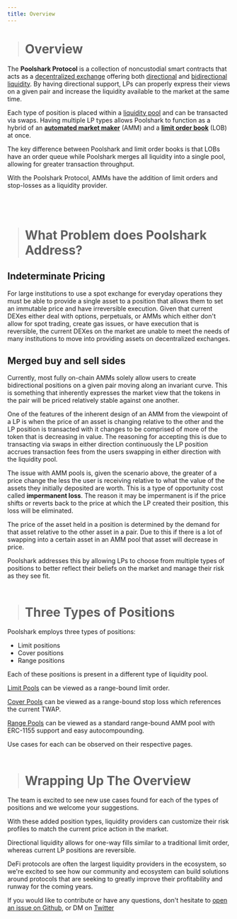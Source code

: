 ```yaml
---
title: Overview
---
```

># Overview

The **Poolshark Protocol** is a collection of noncustodial smart contracts that acts as a [decentralized exchange](glossary/##DEX) offering both [directional](glossary/##directional-automated-market-maker) and [bidirectional liquidity](glossary/##bidirectional-automated-market-maker). By having directional support, LPs can properly express their views on a given pair and increase the liquidity available to the market at the same time.  

Each type of position is placed within a [liquidity pool](glossary/##liquidity-pool) and can be transacted via swaps. Having multiple LP types allows Poolshark to function as a hybrid of an [**automated market maker**](glossary/##automated-market-maker) (AMM) and a [**limit order book**](glossary/##limit-order-book) (LOB) at once.

The key difference between Poolshark and limit order books is that LOBs have an order queue while Poolshark merges all liquidity into a single pool, allowing for greater transaction throughput.

With the Poolshark Protocol, AMMs have the addition of limit orders and stop-losses as a liquidity provider.

<!-- [picture here difference between BDAMM and DAMM] -->
<br/><br/>
># **What Problem does Poolshark Address?**

## **Indeterminate Pricing**

For large institutions to use a spot exchange for everyday operations they must be able to provide a single asset to a position that allows them to set an immutable price and have irreversible execution. Given that current DEXes either deal with options, perpetuals, or AMMs which either don't allow for spot trading, create gas issues, or have execution that is reversible, the current DEXes on the market are unable to meet the needs of many institutions to move into providing assets on decentralized exchanges.

## **Merged buy and sell sides**

Currently, most fully on-chain AMMs solely allow users to create bidirectional positions on a given pair moving along an invariant curve. This is something that inherently expresses the market view that the tokens in the pair will be priced relatively stable against one another.

One of the features of the inherent design of an AMM from the viewpoint of a LP is when the price of an asset is changing relative to the other and the LP position is transacted with it changes to be comprised of more of the token that is decreasing in value. The reasoning for accepting this is due to transacting via swaps in either direction continuously the LP position accrues transaction fees from the users swapping in either direction with the liquidity pool.

The issue with AMM pools is, given the scenario above, the greater of a price change the less the user is receiving relative to what the value of the assets they initially deposited are worth. This is a type of opportunity cost called **impermanent loss**. The reason it may be impermanent is if the price shifts or reverts back to the price at which the LP created their position, this loss will be eliminated. 

The price of the asset held in a position is determined by the demand for that asset relative to the other asset in a pair. Due to this if there is a lot of swapping into a certain asset in an AMM pool that asset will decrease in price.

Poolshark addresses this by allowing LPs to choose from multiple types of positions to better reflect their beliefs on the market and manage their risk as they see fit.
<br/><br/>
># **Three Types of Positions**

Poolshark employs three types of positions:

- Limit positions
- Cover positions
- Range positions

Each of these positions is present in a different type of liquidity pool.

[Limit Pools](limit-pools) can be viewed as a range-bound limit order.

[Cover Pools](cover-pools) can be viewed as a range-bound stop loss which references the current TWAP.

[Range Pools](range-pools) can be viewed as a standard range-bound AMM pool with ERC-1155 support and easy autocompounding.

Use cases for each can be observed on their respective pages.
<br/><br/>
># **Wrapping Up The Overview**

The team is excited to see new use cases found for each of the types of positions and we welcome your suggestions. 

With these added position types, liquidity providers can customize their risk profiles to match the current price action in the market.

Directional liquidity</em> allows for one-way fills similar to a traditional limit order, whereas current LP positions are reversible.

DeFi protocols are often the largest liquidity providers in the ecosystem, so we're excited to see how our community and ecosystem can build solutions around protocols that are seeking to greatly improve their profitability and runway for the coming years.

If you would like to contribute or have any questions, don't hesitate to [open an issue on Github](https://github.com/poolsharks-protocol/docs/issues), or DM on [Twitter](https://twitter.com/PoolsharkLabs)

<br/><br/><br/>
